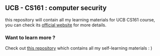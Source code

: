 ## UCB - CS161 : computer security

this repository will contain all my learning materials for UCB CS161 course, you can check its [official website](https://cs161.org) for more details.

### Want to learn more ?

Check out [this repository](https://github.com/PKUFlyingPig/Self-learning-Computer-Science) which contains all my self-learning materials : )


